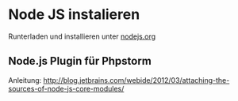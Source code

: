 
# Node JS instalieren

Runterladen und installieren unter [nodejs.org](http://nodejs.org/)


## Node.js Plugin für Phpstorm ##

Anleitung: http://blog.jetbrains.com/webide/2012/03/attaching-the-sources-of-node-js-core-modules/

